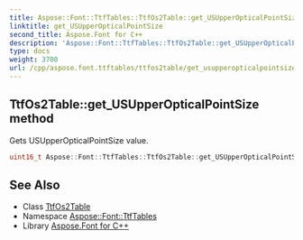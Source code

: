 ```yaml
---
title: Aspose::Font::TtfTables::TtfOs2Table::get_USUpperOpticalPointSize method
linktitle: get_USUpperOpticalPointSize
second_title: Aspose.Font for C++
description: 'Aspose::Font::TtfTables::TtfOs2Table::get_USUpperOpticalPointSize method. Gets USUpperOpticalPointSize value in C++.'
type: docs
weight: 3700
url: /cpp/aspose.font.ttftables/ttfos2table/get_usupperopticalpointsize/
---
```

## TtfOs2Table::get_USUpperOpticalPointSize method


Gets USUpperOpticalPointSize value.

```cpp
uint16_t Aspose::Font::TtfTables::TtfOs2Table::get_USUpperOpticalPointSize() const
```

## See Also

* Class [TtfOs2Table](../)
* Namespace [Aspose::Font::TtfTables](../../)
* Library [Aspose.Font for C++](../../../)
